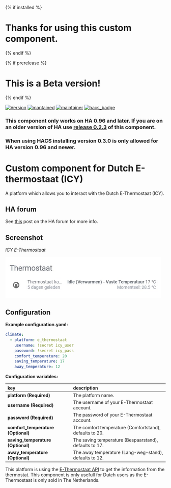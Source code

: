 {% if installed %}
# Thanks for using this custom component.
{% endif %}

{% if prerelease %}
# This is a Beta version!
{% endif %}

[![Version](https://img.shields.io/badge/version-0.3.0-green.svg?style=for-the-badge)](#) [![mantained](https://img.shields.io/maintenance/yes/2019.svg?style=for-the-badge)](#) [![maintainer](https://img.shields.io/badge/maintainer-%20%40gerard33-blue.svg?style=for-the-badge)](#) [![hacs_badge](https://img.shields.io/badge/HACS-Default-orange.svg?style=for-the-badge)](https://github.com/custom-components/hacs)

### This component only works on HA 0.96 and later. If you are on an older version of HA use [release 0.2.3](https://github.com/custom-components/climate.e_thermostaat/releases/tag/0.2.3) of this component.
### When using HACS installing version 0.3.0 is only allowed for HA version 0.96 and newer.

# Custom component for Dutch E-thermostaat (ICY)
A platform which allows you to interact with the Dutch E-Thermostaat (ICY).

## HA forum
See [this](https://community.home-assistant.io/t/e-thermostaat-icy/493?u=gerard33) post on the HA forum for more info.

## Screenshot
_ICY E-Thermostaat_

![ICY E-Thermostaat](screenshots/e_thermostaat.jpg)

## Configuration
**Example configuration.yaml:**

```yaml
climate:
  - platform: e_thermostaat
    username: !secret icy_user
    password: !secret icy_pass
    comfort_temperature: 20
    saving_temperature: 17
    away_temperature: 12
```

**Configuration variables:**  
  
key | description  
:--- | :---  
**platform (Required)** | The platform name.
**username (Required)** | The username of your E-Thermostaat account.
**password (Required)** | The password of your E-Thermostaat account.
**comfort_temperature (Optional)** | The comfort temperature (Comfortstand), defaults to 20.  
**saving_temperature (Optional)** | The saving temperature (Bespaarstand), defaults to 17.  
**away_temperature (Optional)** | The away temperature (Lang-weg-stand), defaults to 12.  


This platform is using the [E-Thermostaat API](https://www.e-thermostaat.nl/) to get the information from the thermostat.
This component is only usefull for Dutch users as the E-Thermostaat is only sold in The Netherlands.
